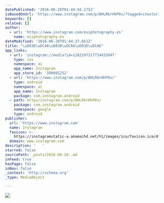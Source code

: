 ```yaml
---
datePublished: '2016-06-28T01:44:56.175Z'
isBasedOnUrl: 'https://www.instagram.com/p/BHLR6rHhP0v/?tagged=itwstories'
keywords: []
related: []
author:
  - url: 'https://www.instagram.com/esiphotography.es'
    name: esiphotography.es
dateModified: '2016-06-28T01:44:37.661Z'
title: "\uD83D\uDCA6\uD83D\uDCA6\uD83D\uDCA6"
app_links:
  - url: 'instagram://media?id=1282197317734432047'
    type: ios
    namespace: ai
    app_name: Instagram
    app_store_id: '389801252'
  - url: 'https://www.instagram.com/p/BHLR6rHhP0v/'
    type: android
    namespace: ai
    app_name: Instagram
    package: com.instagram.android
  - path: https/instagram.com/p/BHLR6rHhP0v/
    package: com.instagram.android
    namespace: google
    type: android
publisher:
  url: 'https://www.instagram.com'
  name: Instagram
  favicon: >-
    https://instagramstatic-a.akamaihd.net/h1/images/ico/favicon.ico/dfa85bb1fd63.ico
  domain: www.instagram.com
description: '   '
starred: false
sourcePath: _posts/2016-06-28-.md
inFeed: true
hasPage: false
inNav: false
_context: 'http://schema.org'
_type: MediaObject

---
```

![   ](https://the-grid-user-content.s3-us-west-2.amazonaws.com/9b959962-d7ed-47b9-aadc-eccefa626de1.png)